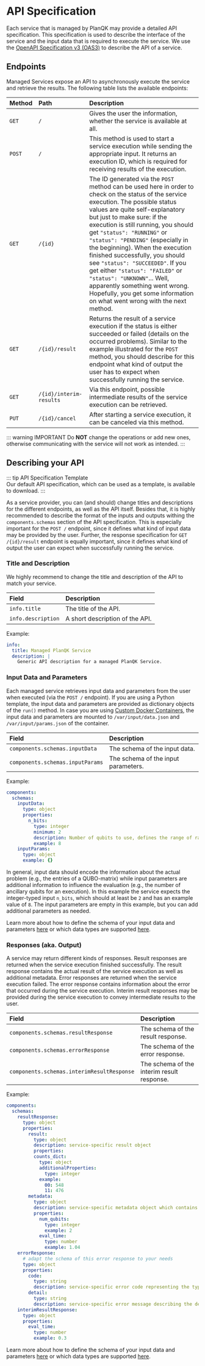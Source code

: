 # API Specification

Each service that is managed by PlanQK may provide a detailed API specification.
This specification is used to describe the interface of the service and the input data that is required to execute the service.
We use the [OpenAPI Specification v3 (OAS3)](https://swagger.io/specification) to describe the API of a service.

## Endpoints

Managed Services expose an API to asynchronously execute the service and retrieve the results.
The following table lists the available endpoints:

| Method | Path                    | Description                                                                                                                                                                                                                                                                                                                                                                                                                                                                                                                                                                                             |
|:-------|:------------------------|:--------------------------------------------------------------------------------------------------------------------------------------------------------------------------------------------------------------------------------------------------------------------------------------------------------------------------------------------------------------------------------------------------------------------------------------------------------------------------------------------------------------------------------------------------------------------------------------------------------|
| `GET`  | `/`                     | Gives the user the information, whether the service is available at all.                                                                                                                                                                                                                                                                                                                                                                                                                                                                                                                                |
| `POST` | `/`                     | This method is used to start a service execution while sending the appropriate input. It returns an execution ID, which is required for receiving results of the execution.                                                                                                                                                                                                                                                                                                                                                                                                                             |
| `GET`  | `/{id}`                 | The ID generated via the `POST` method can be used here in order to check on the status of the service execution. The possible status values are quite self-explanatory but just to make sure: if the execution is still running, you should get `"status": "RUNNING"` or `"status": "PENDING"` (especially in the beginning). When the execution finished successfully, you should see `"status": "SUCCEEDED"`. If you get either `"status": "FAILED"` or `"status": "UNKNOWN"`... Well, apparently something went wrong. Hopefully, you get some information on what went wrong with the next method. |    
| `GET`  | `/{id}/result`          | Returns the result of a service execution if the status is either succeeded or failed (details on the occurred problems). Similar to the example illustrated for the `POST` method, you should describe for this endpoint what kind of output the user has to expect when successfully running the service.                                                                                                                                                                                                                                                                                             |
| `GET`  | `/{id}/interim-results` | Via this endpoint, possible intermediate results of the service execution can be retrieved.                                                                                                                                                                                                                                                                                                                                                                                                                                                                                                             |
| `PUT`  | `/{id}/cancel`          | After starting a service execution, it can be canceled via this method.                                                                                                                                                                                                                                                                                                                                                                                                                                                                                                                                 |

::: warning IMPORTANT
Do **NOT** change the operations or add new ones, otherwise communicating with the service will not work as intended.
:::

## Describing your API

::: tip API Specification Template  
Our default API specification, which can be used as a template, is available to <a :href="$withBase('/files/default-api-spec.yaml')" download>download</a>.
:::

As a service provider, you can (and should) change titles and descriptions for the different endpoints, as well as the API itself.
Besides that, it is highly recommended to describe the format of the inputs and outputs withing the `components.schemas` section of the API specification.
This is especially important for the `POST /` endpoint, since it defines what kind of input data may be provided by the user.
Further, the response specification for `GET /{id}/result` endpoint is equally important, since it defines what kind of output the user can expect when successfully running the service.

### Title and Description

We highly recommend to change the title and description of the API to match your service.

| Field              | Description                     |
|:-------------------|:--------------------------------|
| `info.title`       | The title of the API.           |
| `info.description` | A short description of the API. |

Example:

```yaml
info:
  title: Managed PlanQK Service
  description: |
    Generic API description for a managed PlanQK Service.
```

### Input Data and Parameters

Each managed service retrieves input data and parameters from the user when executed (via the `POST /` endpoint).
If you are using a Python template, the input data and parameters are provided as dictionary objects of the `run()` method.
In case you are using [Custom Docker Containers](managed-services-custom-container.md), the input data and parameters are mounted to `/var/input/data.json` and `/var/input/params.json` of the container.

| Field                            | Description                         |
|:---------------------------------|:------------------------------------|
| `components.schemas.inputData`   | The schema of the input data.       |
| `components.schemas.inputParams` | The schema of the input parameters. |

Example:

```yaml
components:
  schemas:
    inputData:
      type: object
      properties:
        n_bits:
          type: integer
          minimum: 2
          description: Number of qubits to use, defines the range of random numbers between 0 and 2^n_bits - 1
          example: 8
    inputParams:
      type: object
      example: {}
```

In general, input data should encode the information about the actual problem (e.g., the entries of a QUBO-matrix) while input parameters are additional information to influence the evaluation (e.g., the number of ancillary qubits for an execution).
In this example the service expects the integer-typed input `n_bits`, which should at least be `2` and has an example value of `8`.
The input parameters are empty in this example, but you can add additional parameters as needed.

Learn more about how to define the schema of your input data and parameters [here](https://swagger.io/specification/#schema-object) or which data types are supported [here](https://swagger.io/specification/#data-types).

### Responses (aka. Output)

A service may return different kinds of responses.
Result responses are returned when the service execution finished successfully.
The result response contains the actual result of the service execution as well as additional metadata.
Error responses are returned when the service execution failed.
The error response contains information about the error that occurred during the service execution.
Interim result responses may be provided during the service execution to convey intermediate results to the user.

| Field                                      | Description                                |
|:-------------------------------------------|:-------------------------------------------|
| `components.schemas.resultResponse`        | The schema of the result response.         |
| `components.schemas.errorResponse`         | The schema of the error response.          |
| `components.schemas.interimResultResponse` | The schema of the interim result response. |

Example:

```yaml
components:
  schemas:
    resultResponse:
      type: object
      properties:
        result:
          type: object
          description: service-specific result object
          properties:
          counts_dict:
            type: object
            additionalProperties:
              type: integer
            example:
              00: 548
              11: 476
        metadata:
          type: object
          description: service-specific metadata object which contains additional information besides the actual results
          properties:
            num_qubits:
              type: integer
              example: 2
            eval_time:
              type: number
              example: 1.04
    errorResponse:
      # adapt the schema of this error response to your needs
      type: object
      properties:
        code:
          type: string
          description: service-specific error code representing the type of problem encountered
        detail:
          type: string
          description: service-specific error message describing the detail of the problem encountered
    interimResultResponse:
      type: object
      properties:
        eval_time:
          type: number
          example: 0.3
```

Learn more about how to define the schema of your input data and parameters [here](https://swagger.io/specification/#schema-object) or which data types are supported [here](https://swagger.io/specification/#data-types).
